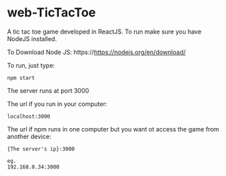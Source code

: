 # web-TicTacToe
A tic tac toe game developed in ReactJS.
To run make sure you have NodeJS installed.

To Download Node JS: https://https://nodejs.org/en/download/

To run, just type:
```
npm start
```
The server runs at port 3000

The url if you run in your computer:
```
localhost:3000
```

The url if npm runs in one computer but you want ot access the game from another device:
```
{The server's ip}:3000

eg.
192.168.0.34:3000
```
